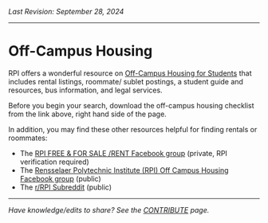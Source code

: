 _Last Revision: September 28, 2024_

---
# Off-Campus Housing

RPI offers a wonderful resource on [Off-Campus Housing for Students](https://sll.rpi.edu/campus-commons/campus-information-students) that includes rental listings, roommate/ sublet postings, a student guide and resources, bus information, and legal services.

Before you begin your search, download the off-campus housing checklist from the link above, right hand side of the page.

In addition, you may find these other resources helpful for finding rentals or roommates: 
- The [RPI FREE & FOR SALE /RENT Facebook group](https://www.facebook.com/groups/274708556950238/) (private, RPI verification required)
- The [Rensselaer Polytechnic Institute (RPI) Off Campus Housing Facebook group](https://www.facebook.com/groups/274708556950238/) (public)
- The [r/RPI Subreddit](https://www.reddit.com/r/RPI/) (public)

---
_Have knowledge/edits to share? See the [CONTRIBUTE](../CONTRIBUTE.md) page._